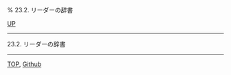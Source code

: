 % 23.2. リーダーの辞書

[UP](23.html)  

---

23.2. リーダーの辞書


---
[TOP](index.html),  [Github](https://github.com/nptcl/npt-japanese)

